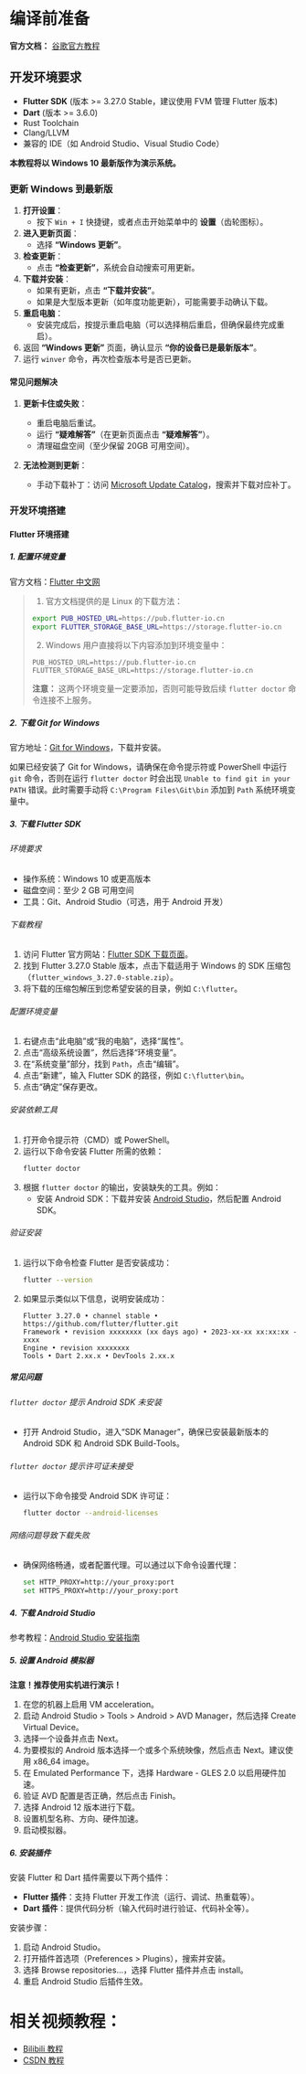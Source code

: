# 编译前准备
**官方文档：**
[谷歌官方教程](https://docs.flutter.cn/get-started/install/windows/mobile)
## 开发环境要求
- **Flutter SDK** (版本 >= 3.27.0 Stable，建议使用 FVM 管理 Flutter 版本)
- **Dart** (版本 >= 3.6.0)
- Rust Toolchain
- Clang/LLVM
- 兼容的 IDE（如 Android Studio、Visual Studio Code）

**本教程将以 Windows 10 最新版作为演示系统。**

### 更新 Windows 到最新版
1. **打开设置**：
   - 按下 `Win + I` 快捷键，或者点击开始菜单中的 **设置**（齿轮图标）。
2. **进入更新页面**：
   - 选择 **“Windows 更新”**。
3. **检查更新**：
   - 点击 **“检查更新”**，系统会自动搜索可用更新。
4. **下载并安装**：
   - 如果有更新，点击 **“下载并安装”**。
   - 如果是大型版本更新（如年度功能更新），可能需要手动确认下载。
5. **重启电脑**：
   - 安装完成后，按提示重启电脑（可以选择稍后重启，但确保最终完成重启）。
6. 返回 **“Windows 更新”** 页面，确认显示 **“你的设备已是最新版本”**。
7. 运行 `winver` 命令，再次检查版本号是否已更新。

#### **常见问题解决**
1. **更新卡住或失败**：
   - 重启电脑后重试。
   - 运行 **“疑难解答”**（在更新页面点击 **“疑难解答”**）。
   - 清理磁盘空间（至少保留 20GB 可用空间）。

2. **无法检测到更新**：
   - 手动下载补丁：访问 [Microsoft Update Catalog](https://www.catalog.update.microsoft.com/)，搜索并下载对应补丁。

### 开发环境搭建
#### **Flutter 环境搭建**
##### 1. 配置环境变量
官方文档：[Flutter 中文网](https://flutterchina.club/)
> 1. 官方文档提供的是 Linux 的下载方法：
> ```bash
> export PUB_HOSTED_URL=https://pub.flutter-io.cn
> export FLUTTER_STORAGE_BASE_URL=https://storage.flutter-io.cn
> ```
> 2. Windows 用户直接将以下内容添加到环境变量中：
> ```
> PUB_HOSTED_URL=https://pub.flutter-io.cn
> FLUTTER_STORAGE_BASE_URL=https://storage.flutter-io.cn
> ```
> **注意：** 这两个环境变量一定要添加，否则可能导致后续 `flutter doctor` 命令连接不上服务。

##### 2. 下载 Git for Windows
官方地址：[Git for Windows](https://git-scm.com/download/win)，下载并安装。

如果已经安装了 Git for Windows，请确保在命令提示符或 PowerShell 中运行 `git` 命令，否则在运行 `flutter doctor` 时会出现 `Unable to find git in your PATH` 错误。此时需要手动将 `C:\Program Files\Git\bin` 添加到 `Path` 系统环境变量中。

##### 3. 下载 Flutter SDK
###### 环境要求
- 操作系统：Windows 10 或更高版本
- 磁盘空间：至少 2 GB 可用空间
- 工具：Git、Android Studio（可选，用于 Android 开发）

###### 下载教程
1. 访问 Flutter 官方网站：[Flutter SDK 下载页面](https://flutter.dev/docs/get-started/install/windows)。
2. 找到 Flutter 3.27.0 Stable 版本，点击下载适用于 Windows 的 SDK 压缩包（`flutter_windows_3.27.0-stable.zip`）。
3. 将下载的压缩包解压到您希望安装的目录，例如 `C:\flutter`。

###### 配置环境变量
1. 右键点击“此电脑”或“我的电脑”，选择“属性”。
2. 点击“高级系统设置”，然后选择“环境变量”。
3. 在“系统变量”部分，找到 `Path`，点击“编辑”。
4. 点击“新建”，输入 Flutter SDK 的路径，例如 `C:\flutter\bin`。
5. 点击“确定”保存更改。

###### 安装依赖工具
1. 打开命令提示符（CMD）或 PowerShell。
2. 运行以下命令安装 Flutter 所需的依赖：
   ```bash
   flutter doctor
   ```
3. 根据 `flutter doctor` 的输出，安装缺失的工具。例如：
   - 安装 Android SDK：下载并安装 [Android Studio](https://developer.android.com/studio)，然后配置 Android SDK。

###### 验证安装
1. 运行以下命令检查 Flutter 是否安装成功：
   ```bash
   flutter --version
   ```
2. 如果显示类似以下信息，说明安装成功：
   ```
   Flutter 3.27.0 • channel stable • https://github.com/flutter/flutter.git
   Framework • revision xxxxxxxx (xx days ago) • 2023-xx-xx xx:xx:xx -xxxx
   Engine • revision xxxxxxxx
   Tools • Dart 2.xx.x • DevTools 2.xx.x
   ```

##### 常见问题
###### `flutter doctor` 提示 Android SDK 未安装
- 打开 Android Studio，进入“SDK Manager”，确保已安装最新版本的 Android SDK 和 Android SDK Build-Tools。

###### `flutter doctor` 提示许可证未接受
- 运行以下命令接受 Android SDK 许可证：
  ```bash
  flutter doctor --android-licenses
  ```

###### 网络问题导致下载失败
- 确保网络畅通，或者配置代理。可以通过以下命令设置代理：
  ```bash
  set HTTP_PROXY=http://your_proxy:port
  set HTTPS_PROXY=http://your_proxy:port
  ```

##### 4. 下载 Android Studio
参考教程：[Android Studio 安装指南](https://blog.csdn.net/weixin_45143788/article/details/127498365)

##### 5. 设置 Android 模拟器
**注意！推荐使用实机进行演示！**
1. 在您的机器上启用 VM acceleration。
2. 启动 Android Studio > Tools > Android > AVD Manager，然后选择 Create Virtual Device。
3. 选择一个设备并点击 Next。
4. 为要模拟的 Android 版本选择一个或多个系统映像，然后点击 Next。建议使用 x86_64 image。
5. 在 Emulated Performance 下，选择 Hardware - GLES 2.0 以启用硬件加速。
6. 验证 AVD 配置是否正确，然后点击 Finish。
7. 选择 Android 12 版本进行下载。
8. 设置机型名称、方向、硬件加速。
9. 启动模拟器。

##### 6. 安装插件
安装 Flutter 和 Dart 插件需要以下两个插件：
- **Flutter 插件**：支持 Flutter 开发工作流（运行、调试、热重载等）。
- **Dart 插件**：提供代码分析（输入代码时进行验证、代码补全等）。

安装步骤：
1. 启动 Android Studio。
2. 打开插件首选项（Preferences > Plugins），搜索并安装。
3. 选择 Browse repositories…，选择 Flutter 插件并点击 install。
4. 重启 Android Studio 后插件生效。

# 相关视频教程：
- [Bilibili 教程](https://www.bilibili.com/video/BV1ag411M7VG/?spm_id_from=333.788.recommend_more_video.1)
- [CSDN 教程](https://blog.csdn.net/qq_40976321/article/details/121806555)